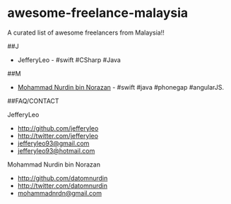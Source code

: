# awesome-freelance-malaysia
A curated list of awesome freelancers from Malaysia!!

##J
* JefferyLeo - #swift #CSharp #Java

##M
* [Mohammad Nurdin bin Norazan](http://www.revivalx.com/my/) - #swift #java #phonegap #angularJS.

##FAQ/CONTACT

JefferyLeo
- http://github.com/jefferyleo
- http://twitter.com/jefferyleo
- jefferyleo93@gmail.com
- jefferyleo93@hotmail.com

Mohammad Nurdin bin Norazan

- http://github.com/datomnurdin
- http://twitter.com/datomnurdin
- mohammadnrdn@gmail.com
